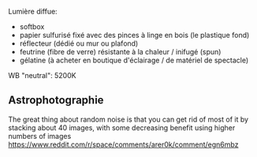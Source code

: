 Lumière diffue:

- softbox
- papier sulfurisé fixé avec des pinces à linge en bois (le plastique fond)
- réflecteur (dédié ou mur ou plafond)
- feutrine (fibre de verre) résistante à la chaleur / inifugé (spun)
- gélatine (à acheter en boutique d'éclairage / de matériel de spectacle)

WB "neutral": 5200K

## Astrophotographie 

The great thing about random noise is that you can get rid of most of it by stacking about 40 images, with some decreasing benefit using higher numbers of images
https://www.reddit.com/r/space/comments/arer0k/comment/egn6mbz
